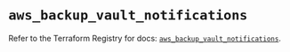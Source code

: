 # `aws_backup_vault_notifications`

Refer to the Terraform Registry for docs: [`aws_backup_vault_notifications`](https://registry.terraform.io/providers/hashicorp/aws/5.63.1/docs/resources/backup_vault_notifications).
